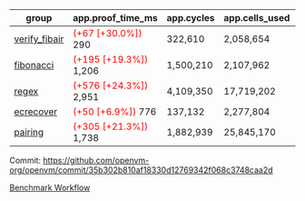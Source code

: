 | group | app.proof_time_ms | app.cycles | app.cells_used | leaf.proof_time_ms | leaf.cycles | leaf.cells_used |
| -- | -- | -- | -- | -- | -- | -- |
| [verify_fibair](https://github.com/openvm-org/openvm/blob/benchmark-results/benchmarks-pr/2150/verify_fibair-35b302b810af18330d12769342f068c3748caa2d.md) |<span style='color: red'>(+67 [+30.0%])</span> 290 |  322,610 |  2,058,654 |- | - | - |
| [fibonacci](https://github.com/openvm-org/openvm/blob/benchmark-results/benchmarks-pr/2150/fibonacci-35b302b810af18330d12769342f068c3748caa2d.md) |<span style='color: red'>(+195 [+19.3%])</span> 1,206 |  1,500,210 |  2,107,962 |- | - | - |
| [regex](https://github.com/openvm-org/openvm/blob/benchmark-results/benchmarks-pr/2150/regex-35b302b810af18330d12769342f068c3748caa2d.md) |<span style='color: red'>(+576 [+24.3%])</span> 2,951 |  4,109,350 |  17,719,202 |- | - | - |
| [ecrecover](https://github.com/openvm-org/openvm/blob/benchmark-results/benchmarks-pr/2150/ecrecover-35b302b810af18330d12769342f068c3748caa2d.md) |<span style='color: red'>(+50 [+6.9%])</span> 776 |  137,132 |  2,277,804 |- | - | - |
| [pairing](https://github.com/openvm-org/openvm/blob/benchmark-results/benchmarks-pr/2150/pairing-35b302b810af18330d12769342f068c3748caa2d.md) |<span style='color: red'>(+305 [+21.3%])</span> 1,738 |  1,882,939 |  25,845,170 |- | - | - |


Commit: https://github.com/openvm-org/openvm/commit/35b302b810af18330d12769342f068c3748caa2d

[Benchmark Workflow](https://github.com/openvm-org/openvm/actions/runs/18051460210)
